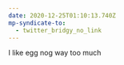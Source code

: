 ```yaml
---
date: 2020-12-25T01:10:13.740Z
mp-syndicate-to:
  - twitter_bridgy_no_link
---
```


I like egg nog way too much
